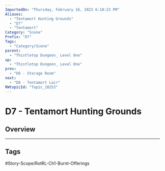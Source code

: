 ```yaml
---
ImportedOn: "Thursday, February 16, 2023 6:10:23 PM"
Aliases:
  - "Tentamort Hunting Grounds"
  - "D7"
  - "Tentamort"
Category: "Scene"
Prefix: "D7"
Tags:
  - "Category/Scene"
parent:
  - "Thistletop Dungeon_ Level One"
up:
  - "Thistletop Dungeon_ Level One"
prev:
  - "D6 - Storage Room"
next:
  - "D8 - Tentamort Lair"
RWtopicId: "Topic_10253"
---
```

# D7 - Tentamort Hunting Grounds
## Overview

---
## Tags
#Story-Scope/RotRL-Ch1-Burnt-Offerings

